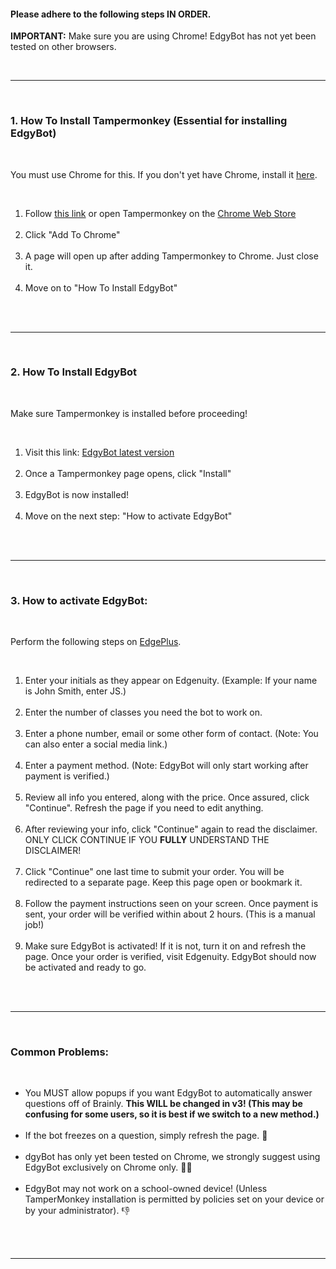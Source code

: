 <h4>Please adhere to the following steps IN ORDER.</h4>
<p><b>IMPORTANT:</b> Make sure you are using Chrome! EdgyBot has not yet been tested on other browsers.</p>
<br>
<hr>
<br>
<h3>1. How To Install Tampermonkey (Essential for installing EdgyBot)</h3><br>
<p>You must use Chrome for this. If you don't yet have Chrome, install it <a href='https://chrome.google.com/'>here</a>.</p><br>
<ol>
  <li>Follow <a href="https://chrome.google.com/webstore/detail/tampermonkey/dhdgffkkebhmkfjojejmpbldmpobfkfo?hl=en" target="_blank">this link</a> or open Tampermonkey on the <a href="https://chrome.google.com/webstore/">Chrome Web Store</a></li><br>
  <li>Click "Add To Chrome"</li><br>
  <li>A page will open up after adding Tampermonkey to Chrome. Just close it.</li><br>
  <li>Move on to "How To Install EdgyBot"</li><br>
</ol>
<br>
<hr>
<br>
<h3>2. How To Install EdgyBot</h3><br>
<p>Make sure Tampermonkey is installed before proceeding!</p><br>
<ol>
  <li>Visit this link: <a href="https://github.com/GSRHackZ/EdgyBot/raw/main/edgyBot.user.js">EdgyBot latest version</a></li><br>
  <li>Once a Tampermonkey page opens, click "Install"</li><br>
  <li>EdgyBot is now installed!</li><br>
  <li>Move on the next step: "How to activate EdgyBot"</li><br>
</ol>
<br>
<hr/>
<br>
<h3>3. How to activate EdgyBot:</h3><br>
<p>Perform the following steps on <a target="_blank" href="https://edgybot-gsrhackz.web.app/">EdgePlus</a>.</p><br>
<ol>
  <li>Enter your initials as they appear on Edgenuity. (Example: If your name is John Smith, enter JS.)</li><br>
  <li>Enter the number of classes you need the bot to work on.</li><br>
  <li>Enter a phone number, email or some other form of contact. (Note: You can also enter a social media link.)</li><br>
  <li>Enter a payment method. (Note: EdgyBot will only start working after payment is verified.)</li><br>
  <li>Review all info you entered, along with the price. Once assured, click "Continue". Refresh the page if you need to edit anything.</li><br>
  <li>After reviewing your info, click "Continue" again to read the disclaimer. ONLY CLICK CONTINUE IF YOU <b>FULLY</b> UNDERSTAND THE DISCLAIMER!</li><br>
  <li>Click "Continue" one last time to submit your order. You will be redirected to a separate page. Keep this page open or bookmark it.</li><br>
  <li>Follow the payment instructions seen on your screen. Once payment is sent, your order will be verified within about 2 hours. (This is a manual job!)</li><br>
  <li>Make sure EdgyBot is activated! If it is not, turn it on and refresh the page. Once your order is verified, visit Edgenuity. EdgyBot should now be activated and ready to go.</li><br>
</ol>
<br>
<hr/>
<br>
<h3>Common Problems:</h3><br>
<ul>
<li>You MUST allow popups if you want EdgyBot to automatically answer questions off of Brainly. <b>This WILL be changed in v3! (This may be confusing for some users, so it is best if we switch to a new method.)</b></li><br>
<li>If the bot freezes on a question, simply refresh the page. 🔄</li><br>
<li>dgyBot has only yet been tested on Chrome, we strongly suggest using EdgyBot exclusively on Chrome only. 🤷‍♂️</li><br>
<li>EdgyBot may not work on a school-owned device! (Unless TamperMonkey installation is permitted by policies set on your device or by your administrator). 👎</li><br>
</ul>
<br>
<hr/>
